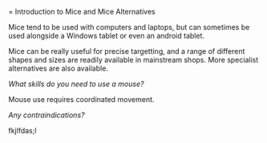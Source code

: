 = Introduction to Mice and Mice Alternatives

Mice tend to be used with computers and laptops, but can sometimes be
used alongside a Windows tablet or even an android tablet.

Mice can be really useful for precise targetting, and a range of
different shapes and sizes are readily available in mainstream shops.
More specialist alternatives are also available.

*What skills do you need to use a mouse?*

Mouse use requires coordinated movement.

*Any contraindications?*

fkjlfdas;l
